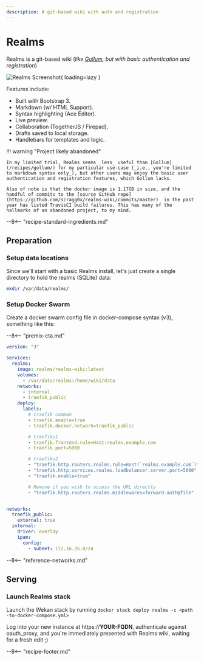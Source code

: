 ```yaml
---
description: A git-based wiki with auth and registration
---
```


# Realms

Realms is a git-based wiki (_like [Gollum](/recipes/gollum/), but with basic authentication and registration_)

![Realms Screenshot](../images/realms.png){ loading=lazy }

Features include:

* Built with Bootstrap 3.
* Markdown (w/ HTML Support).
* Syntax highlighting (Ace Editor).
* Live preview.
* Collaboration (TogetherJS / Firepad).
* Drafts saved to local storage.
* Handlebars for templates and logic.

!!! warning "Project likely abandoned"

    In my limited trial, Realms seems _less_ useful than [Gollum](/recipes/gollum/) for my particular use-case (_i.e., you're limited to markdown syntax only_), but other users may enjoy the basic user authentication and registration features, which Gollum lacks.

    Also of note is that the docker image is 1.17GB in size, and the handful of commits to the [source GitHub repo](https://github.com/scragg0x/realms-wiki/commits/master)  in the past year has listed TravisCI build failures. This has many of the hallmarks of an abandoned project, to my mind.

--8<-- "recipe-standard-ingredients.md"

## Preparation

### Setup data locations

Since we'll start with a basic Realms install, let's just create a single directory to hold the realms (SQLite) data:

```bash
mkdir /var/data/realms/
```

### Setup Docker Swarm

Create a docker swarm config file in docker-compose syntax (v3), something like this:

--8<-- "premix-cta.md"

```yaml
version: "3"

services:
  realms:
    image: realms/realms-wiki:latest
    volumes:
      - /var/data/realms:/home/wiki/data
    networks:
      - internal
      - traefik_public
    deploy:
      labels:
        # traefik common
        - traefik.enable=true
        - traefik.docker.network=traefik_public

        # traefikv1
        - traefik.frontend.rule=Host:realms.example.com
        - traefik.port=5000     

        # traefikv2
        - "traefik.http.routers.realms.rule=Host(`realms.example.com`)"
        - "traefik.http.services.realms.loadbalancer.server.port=5000"
        - "traefik.enable=true"

        # Remove if you wish to access the URL directly
        - "traefik.http.routers.realms.middlewares=forward-auth@file"


networks:
  traefik_public:
    external: true
  internal:
    driver: overlay
    ipam:
      config:
        - subnet: 172.16.35.0/24
```

--8<-- "reference-networks.md"

## Serving

### Launch Realms stack

Launch the Wekan stack by running ```docker stack deploy realms -c <path -to-docker-compose.yml>```

Log into your new instance at https://**YOUR-FQDN**, authenticate against oauth_proxy, and you're immediately presented with Realms wiki, waiting for a fresh edit ;)

[^1]: If you wanted to expose the realms UI directly, you could remove the traefik-forward-auth from the design.

[^2]: The inclusion of Realms was due to the efforts of @gkoerk in our [Discord server](http://chat.funkypenguin.co.nz)- Unfortunately on the 22nd August 2020 Jerry passed away. Jerry was very passionate and highly regarded in the field of Information Technology. He will be missed.

--8<-- "recipe-footer.md"

